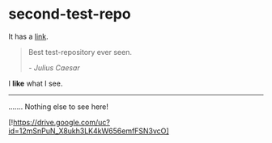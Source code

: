 # second-test-repo

It has a [link](https://www.github.com/RayMacBart/test-repository).

> Best test-repository ever seen.
> 
> *- Julius Caesar*

I **like** what I see.

*****
.......
Nothing else to see here!

[!https://drive.google.com/uc?id=12mSnPuN_X8ukh3LK4kW656emfFSN3vcO]